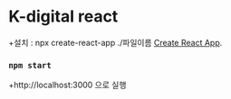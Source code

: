 # K-digital react
+설치 : npx create-react-app ./파일이름
[Create React App](https://github.com/facebook/create-react-app).

### `npm start`
+http://localhost:3000 으로 실행